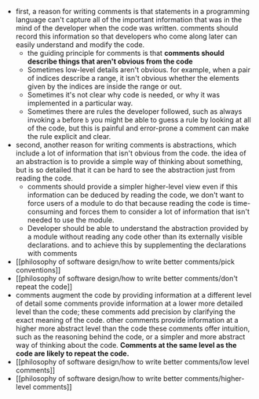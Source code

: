 - first, a reason for writing comments is that statements in a programming language can't capture all of the important information that was in the mind of the developer when the code was written. comments should record this information so that developers who come along later can easily understand and modify the code.
	- the guiding principle for comments is that **comments should describe things that aren't obvious from the code**
	- Sometimes low-level details aren't obvious. for example, when a pair of indices describe a range, it isn't obvious whether the elements given by the indices are inside the range or out.
	- Sometimes it's not clear why code is needed, or why it was implemented in a particular way.
	- Sometimes there are rules the developer followed, such as always invoking `a` before `b` you might be able to guess a rule by looking at all of the code, but this is painful and error-prone a comment can make the rule explicit and clear.
- second, another reason for writing comments is abstractions, which include a lot of information that isn't obvious from the code. the idea of an abstraction is to provide a simple way of thinking about something, but is so detailed that it can be hard to see the abstraction just from reading the code.
	- comments should provide a simpler higher-level view even if this information can be deduced by reading the code, we don't want to force users of a module to do that because reading the code is time-consuming and forces them to consider a lot of information that isn't needed to use the module.
	- Developer should be able to understand the abstraction provided by a module without reading any code other than its externally visible declarations. and to achieve this by supplementing the declarations with comments
- [[philosophy of software design/how to write better comments/pick conventions]]
- [[philosophy of software design/how to write better comments/don't repeat the code]]
- comments augment the code by providing information at a different level of detail some comments provide information at a lower more detailed level than the code; these comments add precision by clarifying the exact meaning of the code. other comments provide information at a higher more abstract level than the code these comments offer intuition, such as the reasoning behind the code, or a simpler and more abstract way of thinking about the code. **Comments at the same level as the code are likely to repeat the code.**
- [[philosophy of software design/how to write better comments/low level comments]]
- [[philosophy of software design/how to write better comments/higher-level comments]]
